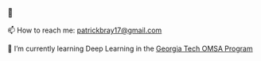 ### 👋
📫 How to reach me: patrickbray17@gmail.com

🌱 I’m currently learning Deep Learning in the [Georgia Tech OMSA Program](https://pe.gatech.edu/degrees/analytics)

<!--
**PatrickBrayPersonal/PatrickBrayPersonal** is a ✨ _special_ ✨ repository because its `README.md` (this file) appears on your GitHub profile.

Here are some ideas to get you started:

- 🔭 I’m currently working on ...
- 🌱 I’m currently learning ...
- 👯 I’m looking to collaborate on ...
- 🤔 I’m looking for help with ...
- 💬 Ask me about ...
- 📫 How to reach me: ...
- 😄 Pronouns: ...
- ⚡ Fun fact: ...
-->
